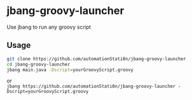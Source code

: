 # jbang-groovy-launcher
Use jbang to run any groovy script
## Usage
```bash
git clone https://github.com/automationStati0n/jbang-groovy-launcher
cd jbang-groovy-launcher
jbang main.java -Dscript=yourGroovyScript.groovy
```  
or  <br>
`jbang https://github.com/automationStati0n/jbang-groovy-launcher -Dscript=yourGroovyScript.groovy`
